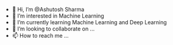 - 👋 Hi, I’m @Ashutosh Sharma
- 👀 I’m interested in Machine Learning
- 🌱 I’m currently learning Machine Learning and Deep Learning
- 💞️ I’m looking to collaborate on ...
- 📫 How to reach me ...

<!---
dropoutashutosh/dropoutashutosh is a ✨ special ✨ repository because its `README.md` (this file) appears on your GitHub profile.
You can click the Preview link to take a look at your changes.
--->
